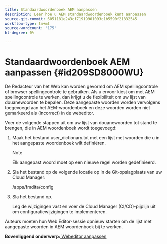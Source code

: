 ```yaml
---
title: Standaardwoordenboek AEM aanpassen
description: Leer hoe u AEM standaardwoordenboek kunt aanpassen
source-git-commit: 6051181e243cf71919901093c1b5590f21832545
workflow-type: tm+mt
source-wordcount: '175'
ht-degree: 0%

---
```



# Standaardwoordenboek AEM aanpassen {#id209SD8000WU}

De Redacteur van het Web kan worden gevormd om AEM spellingcontrole of browser spellingcontrole te gebruiken. Als u ervoor kiest om met AEM spellingcontrole te werken, dan krijgt u de flexibiliteit om uw lijst van douanewoorden te bepalen. Deze aangepaste woorden worden vervolgens toegevoegd aan het AEM-woordenboek en deze woorden worden niet gemarkeerd als \(incorrect\) in de webeditor.

Voer de volgende stappen uit om uw lijst van douanewoorden tot stand te brengen, die in AEM woordenboek wordt toegevoegd:

1. Maak het bestand user\_dictionary.txt met een lijst met woorden die u in het aangepaste woordenboek wilt definiëren.

   >[!NOTE]
   >
   > Elk aangepast woord moet op een nieuwe regel worden gedefinieerd.

1. Sla het bestand op de volgende locatie op in de Git-opslagplaats van uw Cloud Manager:

   /apps/fmdita/config

1. Sla het bestand op.

   Leg de wijzigingen vast en voer de Cloud Manager \(CI/CD\)-pijplijn uit om configuratiewijzigingen te implementeren.


Auteurs moeten hun Web Editor-sessie opnieuw starten om de lijst met aangepaste woorden in AEM woordenboek bij te werken.

**Bovenliggend onderwerp:**[ Webeditor aanpassen](conf-web-editor.md)

